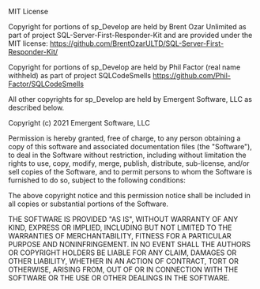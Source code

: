 MIT License

Copyright for portions of sp_Develop are held by Brent Ozar Unlimited as part of project 
SQL-Server-First-Responder-Kit and are provided under the MIT license: 
https://github.com/BrentOzarULTD/SQL-Server-First-Responder-Kit/ 

Copyright for portions of sp_Develop are held by Phil Factor (real name withheld) as part of project 
SQLCodeSmells https://github.com/Phil-Factor/SQLCodeSmells

All other copyrights for sp_Develop are held by 
Emergent Software, LLC as described below.

Copyright (c) 2021 Emergent Software, LLC

Permission is hereby granted, free of charge, to any person obtaining a copy of this software and associated 
documentation files (the "Software"), to deal in the Software without restriction, including without limitation the 
rights to use, copy, modify, merge, publish, distribute, sub-license, and/or sell copies of the Software, and to 
permit persons to whom the Software is furnished to do so, subject to the following conditions:

The above copyright notice and this permission notice shall be included in all copies or substantial portions of the
Software.

THE SOFTWARE IS PROVIDED "AS IS", WITHOUT WARRANTY OF ANY KIND, EXPRESS OR IMPLIED, INCLUDING BUT NOT LIMITED TO THE
WARRANTIES OF MERCHANTABILITY, FITNESS FOR A PARTICULAR PURPOSE AND NONINFRINGEMENT. IN NO EVENT SHALL THE AUTHORS 
OR COPYRIGHT HOLDERS BE LIABLE FOR ANY CLAIM, DAMAGES OR OTHER LIABILITY, WHETHER IN AN ACTION OF CONTRACT, TORT OR
OTHERWISE, ARISING FROM, OUT OF OR IN CONNECTION WITH THE SOFTWARE OR THE USE OR OTHER DEALINGS IN THE SOFTWARE.